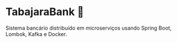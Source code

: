 # TabajaraBank 🏦
Sistema bancário distribuído em microserviços usando Spring Boot, Lombok, Kafka e Docker.

